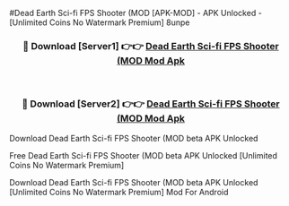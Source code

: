 #Dead Earth Sci-fi FPS Shooter (MOD [APK-MOD] - APK Unlocked - [Unlimited Coins No Watermark Premium] 8unpe



<div align="center">

<h3>🔴 Download [Server1] 👉👉 <a href="https://momento.my/?title=Dead_Earth_Sci-fi_FPS_Shooter_(MOD">Dead Earth Sci-fi FPS Shooter (MOD Mod Apk</a></h3><br>

<h3>🔴 Download [Server2] 👉👉 <a href="https://momento.my/?title=Dead_Earth_Sci-fi_FPS_Shooter_(MOD">Dead Earth Sci-fi FPS Shooter (MOD Mod Apk</a></h3>
</div>



Download Dead Earth Sci-fi FPS Shooter (MOD beta APK Unlocked

Free Dead Earth Sci-fi FPS Shooter (MOD beta APK Unlocked [Unlimited Coins No Watermark Premium]

Download Dead Earth Sci-fi FPS Shooter (MOD beta APK Unlocked [Unlimited Coins No Watermark Premium] Mod For Android

